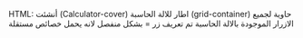 HTML:  أنشئت (Calculator-cover) اطار للالة الحاسبة 
(grid-container) حاوية لجميع الازرار الموجودة بالالة الحاسبة 
تم تعريف زر = بشكل منفصل لانه يحمل خصائص مستقلة
